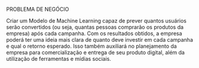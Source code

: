 PROBLEMA DE NEGÓCIO

Criar um Modelo de Machine Learning capaz de prever quantos usuários serão convertidos (ou seja, quantas pessoas comprarão os produtos da empresa) após cada campanha. Com os resultados obtidos, a empresa poderá ter uma ideia mais clara de quanto deve investir em cada campanha e qual o retorno esperado. Isso também auxiliará no planejamento da empresa para comercialização e entrega de seu produto digital, além da utilização de ferramentas e mídias sociais.
